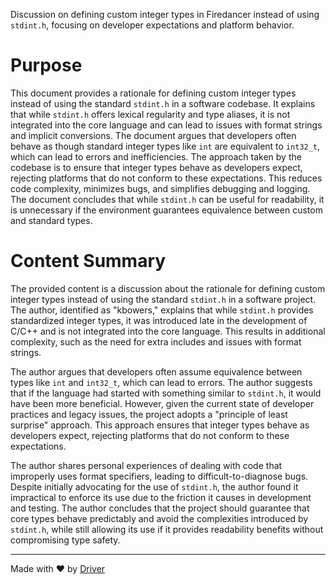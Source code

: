 <!--------------------------------------------------------------------------------->
<!-- IMPORTANT: This file is auto-generated by Driver (https://driver.ai). -------->
<!-- Manual edits may be overwritten on future commits. --------------------------->
<!--------------------------------------------------------------------------------->

Discussion on defining custom integer types in Firedancer instead of using `stdint.h`, focusing on developer expectations and platform behavior.

# Purpose
This document provides a rationale for defining custom integer types instead of using the standard `stdint.h` in a software codebase. It explains that while `stdint.h` offers lexical regularity and type aliases, it is not integrated into the core language and can lead to issues with format strings and implicit conversions. The document argues that developers often behave as though standard integer types like `int` are equivalent to `int32_t`, which can lead to errors and inefficiencies. The approach taken by the codebase is to ensure that integer types behave as developers expect, rejecting platforms that do not conform to these expectations. This reduces code complexity, minimizes bugs, and simplifies debugging and logging. The document concludes that while `stdint.h` can be useful for readability, it is unnecessary if the environment guarantees equivalence between custom and standard types.
# Content Summary
The provided content is a discussion about the rationale for defining custom integer types instead of using the standard `stdint.h` in a software project. The author, identified as "kbowers," explains that while `stdint.h` provides standardized integer types, it was introduced late in the development of C/C++ and is not integrated into the core language. This results in additional complexity, such as the need for extra includes and issues with format strings.

The author argues that developers often assume equivalence between types like `int` and `int32_t`, which can lead to errors. The author suggests that if the language had started with something similar to `stdint.h`, it would have been more beneficial. However, given the current state of developer practices and legacy issues, the project adopts a "principle of least surprise" approach. This approach ensures that integer types behave as developers expect, rejecting platforms that do not conform to these expectations.

The author shares personal experiences of dealing with code that improperly uses format specifiers, leading to difficult-to-diagnose bugs. Despite initially advocating for the use of `stdint.h`, the author found it impractical to enforce its use due to the friction it causes in development and testing. The author concludes that the project should guarantee that core types behave predictably and avoid the complexities introduced by `stdint.h`, while still allowing its use if it provides readability benefits without compromising type safety.

---
Made with ❤️ by [Driver](https://www.driver.ai/)